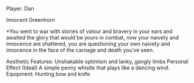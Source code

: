 Player: Dan

Innocent Greenhorn

*You went to war with stories of valour and bravery in your ears and awaited the glory that would be yours in combat, now your naivety and innocence are shattered, you are questioning your own naivety and innocence in the face of the carnage and death you’ve seen.

Aesthetic Features:
	Unshakable optimism and lanky, gangly limbs
Personal Effect (Ideal)
	A simple penny whistle that plays like a dancing wind.
Equipment:
	Hunting bow and knife